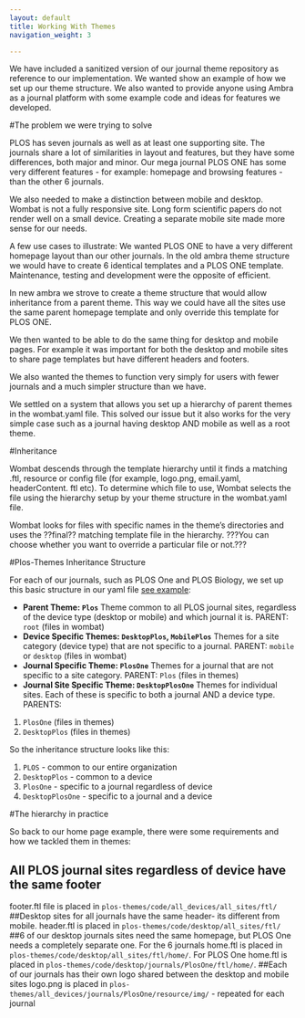 ```yaml
---
layout: default
title: Working With Themes
navigation_weight: 3

---
```


We have included a sanitized version of our journal theme repository as reference to our implementation. We wanted show an example of how we set up our theme structure. We also wanted to provide anyone using Ambra as a journal platform with some example code and ideas for features we developed.

#The problem we were trying to solve

PLOS has seven journals as well as at least one supporting site. The journals share a lot of similarities in layout and features, but they have some differences, both major and minor. Our mega journal PLOS ONE has some very different features - for example: homepage and browsing features - than the other 6 journals.  

We also needed to make a distinction between mobile and desktop. Wombat is not a fully responsive site. Long form scientific papers do not render well on a small device. Creating a separate mobile site made more sense for our needs. 

A few use cases to illustrate: We wanted PLOS ONE to have a very different homepage layout than our other journals.  In the old ambra theme structure we would have to create 6 identical templates and a PLOS ONE template. Maintenance, testing and development were the opposite of efficient. 

In new ambra we strove to create a theme structure that would allow inheritance from a parent theme. This way we could have all the sites use the same parent homepage template and only override this template for PLOS ONE. 

We then wanted to be able to do the same thing for desktop and mobile pages. For example it was important for both the desktop and mobile sites to share page templates but have different headers and footers. 

We also wanted the themes to function very simply for users with fewer journals and a much simpler structure than we have. 

We settled on a system that allows you set up a hierarchy of parent themes in the wombat.yaml file. This solved our issue but it also works for the very simple case such as a journal having desktop AND mobile as well as a root theme. 

#Inheritance 

Wombat descends through the template hierarchy until it finds a matching .ftl, resource or config file (for example, logo.png, email.yaml, headerContent. ftl etc). To determine which file to use, Wombat selects the file using the hierarchy setup by your theme structure in the wombat.yaml file.

Wombat looks for files with specific names in the theme’s directories and uses the ??final?? matching template file in the hierarchy. ???You can choose whether you want to override a particular file or not.??? 

#Plos-Themes Inheritance Structure

For each of our journals, such as PLOS One and PLOS Biology, we set up this basic structure in our yaml file [see example](https://plos.github.io/ambraproject/example/wombat.yaml.plos):

- **Parent Theme: ```Plos```**
Theme common to all PLOS journal sites, regardless of the device type (desktop or mobile) and which journal it is.
PARENT:  ```root```  (files in wombat)
- **Device Specific Themes: ```DesktopPlos```, ```MobilePlos```**
Themes for a site category (device type) that are not specific to a journal. 
PARENT: ```mobile``` or ```desktop``` (files in wombat)
- **Journal Specific Theme: ```PlosOne```**
Themes for a journal that are not specific to a site category.
PARENT: ```Plos``` (files in themes)
- **Journal Site Specific Theme: ```DesktopPlosOne```**
Themes for individual sites. Each of these is specific to both a journal AND a device type.
PARENTS: 
1. ```PlosOne``` (files in themes)
2. ```DesktopPlos``` (files in themes) 

So the inheritance structure looks like this:

1. ```PLOS``` -  common to our entire organization
2. ```DesktopPlos``` - common to a device
3. ```PlosOne``` - specific to a journal regardless of device
4. ```DesktopPlosOne``` - specific to a journal and a device

#The hierarchy in practice

So back to our home page example, there were some requirements and how we tackled them in themes:

## All PLOS journal sites regardless of device have the same footer
footer.ftl file is placed in ```plos-themes/code/all_devices/all_sites/ftl/```
##Desktop sites for all journals have the same header- its different from mobile. 
header.ftl is placed in ```plos-themes/code/desktop/all_sites/ftl/```
##6 of our desktop journals sites need the same homepage, but PLOS One needs a completely separate one. 
For the 6 journals home.ftl is placed in ```plos-themes/code/desktop/all_sites/ftl/home/```.
For PLOS One home.ftl is placed in ```plos-themes/code/desktop/journals/PlosOne/ftl/home/```.
##Each of our journals has their own logo shared between the desktop and mobile sites
logo.png is placed in ```plos-themes/all_devices/journals/PlosOne/resource/img/``` - repeated for each journal





